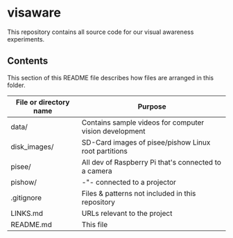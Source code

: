 # visaware

This repository contains all source code for our visual awareness
experiments.

## Contents

This section of this README file describes how files are arranged in
this folder.

File or directory name | Purpose
---------------------- | -------
data/                  | Contains sample videos for computer vision development
disk_images/           | SD-Card images of pisee/pishow Linux root partitions
pisee/                 | All dev of Raspberry Pi that's connected to a camera
pishow/                |     -"-                     connected to a projector
.gitignore             | Files & patterns not included in this repository
LINKS.md               | URLs relevant to the project
README.md              | This file
